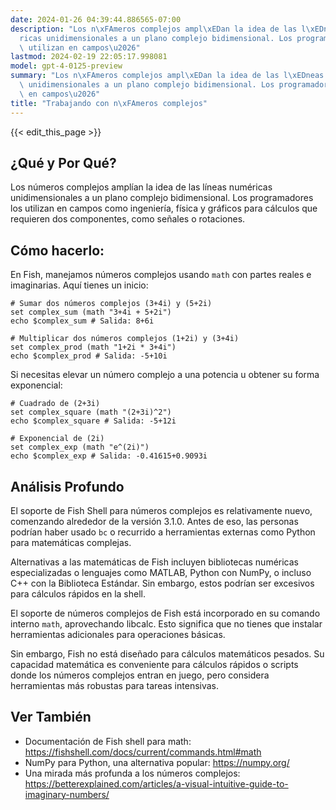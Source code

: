```yaml
---
date: 2024-01-26 04:39:44.886565-07:00
description: "Los n\xFAmeros complejos ampl\xEDan la idea de las l\xEDneas num\xE9\
  ricas unidimensionales a un plano complejo bidimensional. Los programadores los\
  \ utilizan en campos\u2026"
lastmod: 2024-02-19 22:05:17.998081
model: gpt-4-0125-preview
summary: "Los n\xFAmeros complejos ampl\xEDan la idea de las l\xEDneas num\xE9ricas\
  \ unidimensionales a un plano complejo bidimensional. Los programadores los utilizan\
  \ en campos\u2026"
title: "Trabajando con n\xFAmeros complejos"
---
```


{{< edit_this_page >}}

## ¿Qué y Por Qué?
Los números complejos amplían la idea de las líneas numéricas unidimensionales a un plano complejo bidimensional. Los programadores los utilizan en campos como ingeniería, física y gráficos para cálculos que requieren dos componentes, como señales o rotaciones.

## Cómo hacerlo:
En Fish, manejamos números complejos usando `math` con partes reales e imaginarias. Aquí tienes un inicio:

```fish
# Sumar dos números complejos (3+4i) y (5+2i)
set complex_sum (math "3+4i + 5+2i")
echo $complex_sum # Salida: 8+6i

# Multiplicar dos números complejos (1+2i) y (3+4i)
set complex_prod (math "1+2i * 3+4i")
echo $complex_prod # Salida: -5+10i
```

Si necesitas elevar un número complejo a una potencia u obtener su forma exponencial:

```fish
# Cuadrado de (2+3i)
set complex_square (math "(2+3i)^2")
echo $complex_square # Salida: -5+12i

# Exponencial de (2i)
set complex_exp (math "e^(2i)")
echo $complex_exp # Salida: -0.41615+0.9093i
```

## Análisis Profundo
El soporte de Fish Shell para números complejos es relativamente nuevo, comenzando alrededor de la versión 3.1.0. Antes de eso, las personas podrían haber usado `bc` o recurrido a herramientas externas como Python para matemáticas complejas.

Alternativas a las matemáticas de Fish incluyen bibliotecas numéricas especializadas o lenguajes como MATLAB, Python con NumPy, o incluso C++ con la Biblioteca Estándar. Sin embargo, estos podrían ser excesivos para cálculos rápidos en la shell.

El soporte de números complejos de Fish está incorporado en su comando interno `math`, aprovechando libcalc. Esto significa que no tienes que instalar herramientas adicionales para operaciones básicas.

Sin embargo, Fish no está diseñado para cálculos matemáticos pesados. Su capacidad matemática es conveniente para cálculos rápidos o scripts donde los números complejos entran en juego, pero considera herramientas más robustas para tareas intensivas.

## Ver También
- Documentación de Fish shell para math: https://fishshell.com/docs/current/commands.html#math
- NumPy para Python, una alternativa popular: https://numpy.org/
- Una mirada más profunda a los números complejos: https://betterexplained.com/articles/a-visual-intuitive-guide-to-imaginary-numbers/
